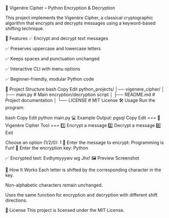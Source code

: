 🔐 Vigenère Cipher – Python Encryption & Decryption


This project implements the Vigenère Cipher, a classical cryptographic algorithm that encrypts and decrypts messages using a keyword-based shifting technique.

🚀 Features
✅ Encrypt and decrypt text messages

✅ Preserves uppercase and lowercase letters

✅ Keeps spaces and punctuation unchanged

✅ Interactive CLI with menu options

✅ Beginner-friendly, modular Python code

📂 Project Structure
bash
Copy
Edit
python_projects/
│── vigenere_cipher/
│   ├── main.py       # Main encryption/decryption script
│   ├── README.md     # Project documentation
│   └── LICENSE       # MIT License
🛠️ Usage
Run the program:

bash
Copy
Edit
python main.py
💻 Example Output:
pgsql
Copy
Edit
=== 🔐 Vigenère Cipher Tool ===
1️⃣ Encrypt a message
2️⃣ Decrypt a message
0️⃣ Exit

Choose an option (1/2/0): 1
🔑 Enter the message to encrypt: Programming is Fun!
🔐 Enter the encryption key: Python

✅ Encrypted text: Evdtymyyywv wg Jhx!
🖼️ Preview Screenshot

🧠 How It Works
Each letter is shifted by the corresponding character in the key.

Non-alphabetic characters remain unchanged.

Uses the same function for encryption and decryption with different shift directions.

📜 License
This project is licensed under the MIT License.

